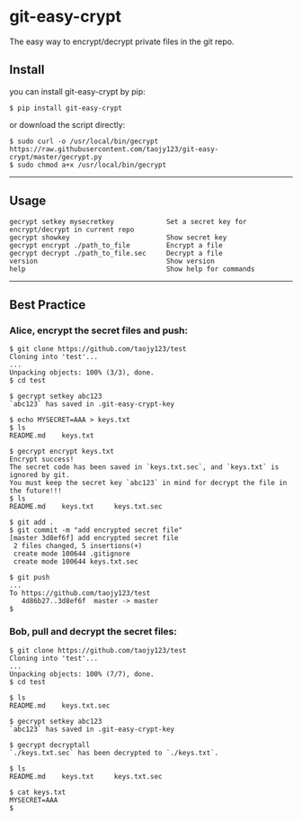 # git-easy-crypt

The easy way to encrypt/decrypt private files in the git repo.


## Install

you can install git-easy-crypt by pip:

```
$ pip install git-easy-crypt
```

or download the script directly:

```
$ sudo curl -o /usr/local/bin/gecrypt https://raw.githubusercontent.com/taojy123/git-easy-crypt/master/gecrypt.py 
$ sudo chmod a+x /usr/local/bin/gecrypt
```


---------------


## Usage

``` 
gecrypt setkey mysecretkey             Set a secret key for encrypt/decrypt in current repo
gecrypt showkey                        Show secret key
gecrypt encrypt ./path_to_file         Encrypt a file
gecrypt decrypt ./path_to_file.sec     Decrypt a file
version                                Show version
help                                   Show help for commands
```


---------------


## Best Practice


### Alice, encrypt the secret files and push:

```
$ git clone https://github.com/taojy123/test
Cloning into 'test'...
...
Unpacking objects: 100% (3/3), done.
$ cd test

$ gecrypt setkey abc123
`abc123` has saved in .git-easy-crypt-key

$ echo MYSECRET=AAA > keys.txt
$ ls
README.md    keys.txt

$ gecrypt encrypt keys.txt 
Encrypt success!
The secret code has been saved in `keys.txt.sec`, and `keys.txt` is ignored by git.
You must keep the secret key `abc123` in mind for decrypt the file in the future!!!
$ ls
README.md    keys.txt     keys.txt.sec

$ git add .
$ git commit -m "add encrypted secret file"
[master 3d8ef6f] add encrypted secret file
 2 files changed, 5 insertions(+)
 create mode 100644 .gitignore
 create mode 100644 keys.txt.sec

$ git push
...
To https://github.com/taojy123/test
   4d86b27..3d8ef6f  master -> master
$ 
```


### Bob, pull and decrypt the secret files:

```
$ git clone https://github.com/taojy123/test
Cloning into 'test'...
...
Unpacking objects: 100% (7/7), done.
$ cd test

$ ls
README.md    keys.txt.sec

$ gecrypt setkey abc123
`abc123` has saved in .git-easy-crypt-key

$ gecrypt decryptall
`./keys.txt.sec` has been decrypted to `./keys.txt`.

$ ls
README.md    keys.txt     keys.txt.sec

$ cat keys.txt
MYSECRET=AAA 
$ 
```

